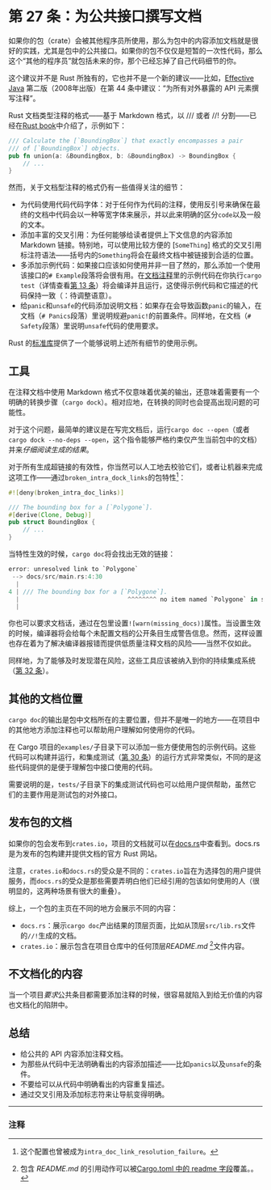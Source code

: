 # 第 27 条：为公共接口撰写文档

如果你的包（crate）会被其他程序员所使用，那么为包中的内容添加文档就是很好的实践，尤其是包中的公共接口。如果你的包不仅仅是短暂的一次性代码，那么这个“其他的程序员”就包括未来的你，那个已经忘掉了自己代码细节的你。

这个建议并不是 Rust 所独有的，它也并不是一个新的建议——比如，[Effective Java] 第二版（2008年出版）在第 44 条中建议：“为所有对外暴露的 API 元素撰写注释”。

Rust 文档类型注释的格式——基于 Markdown 格式，以 /// 或者 //! 分割——已经在[Rust book]中介绍了，示例如下：
```Rust
/// Calculate the [`BoundingBox`] that exactly encompasses a pair
/// of [`BoundingBox`] objects.
pub fn union(a: &BoundingBox, b: &BoundingBox) -> BoundingBox {
    // ...
}
```

然而，关于文档型注释的格式仍有一些值得关注的细节：
* 为代码使用代码代码字体：对于任何作为代码的注释，使用反引号来确保在最终的文档中代码会以一种等宽字体来展示，并以此来明确的区分`code`以及一般的文本。
* 添加丰富的交叉引用：为任何能够给读者提供上下文信息的内容添加 Markdown 链接。特别地，可以使用比较方便的 [`SomeThing`] 格式的交叉引用标注符语法——括号内的`Something`将会在最终文档中被链接到合适的位置。
* 多添加示例代码：如果接口应该如何使用并非一目了然的，那么添加一个使用该接口的`# Example`段落将会很有用。在[文档注释](https://doc.rust-lang.org/rustdoc/write-documentation/documentation-tests.html)里的示例代码在你执行`cargo test`（详情查看[第 13 条]）将会编译并且运行，这使得示例代码和它描述的代码保持一致（：待调整语意）。
* 给`panic`和`unsafe`的代码添加说明文档：如果存在会导致函数`panic`的输入，在文档（`# Panics`段落）里说明规避`panic!`的前置条件。同样地，在文档（`# Safety`段落）里说明`unsafe`代码的使用要求。

Rust 的[标准库]提供了一个能够说明上述所有细节的使用示例。

## 工具
在注释文档中使用 Markdown 格式不仅意味着优美的输出，还意味着需要有一个明确的转换步骤（`cargo dock`）。相对应地，在转换的同时也会提高出现问题的可能性。

对于这个问题，最简单的建议是在写完文档后，运行`cargo doc --open`（或者`cargo dock --no-deps --open`，这个指令能够严格约束仅产生当前包中的文档）并来*仔细阅读生成的结果*。

对于所有生成超链接的有效性，你当然可以人工地去校验它们，或者让机器来完成这项工作——通过`broken_intra_dock_links`的包特性[^1]：
```rust
#![deny(broken_intra_doc_links)]

/// The bounding box for a [`Polygone`].
#[derive(Clone, Debug)]
pub struct BoundingBox {
    // ...
}
```

当特性生效的时候，`cargo doc`将会找出无效的链接：
```rust
error: unresolved link to `Polygone`
 --> docs/src/main.rs:4:30
  |
4 | /// The bounding box for a [`Polygone`].
  |                              ^^^^^^^^ no item named `Polygone` in scope
  |
```

你也可以要求文档话，通过在包里设置`![warn(missing_docs)]`属性。当设置生效的时候，编译器将会给每个未配置文档的公开条目生成警告信息。然而，这样设置也存在着为了解决编译器报错而提供低质量注释文档的风险——当然不仅如此。

同样地，为了能够及时发现潜在风险，这些工具应该被纳入到你的持续集成系统（[第 32 条]）。

## 其他的文档位置
`cargo doc`的输出是包中文档所在的主要位置，但并不是唯一的地方——在项目中的其他地方添加注释也可以帮助用户理解如何使用你的代码。

在 Cargo 项目的`examples/`子目录下可以添加一些方便使用包的示例代码。这些代码可以构建并运行，和集成测试（[第 30 条]）的运行方式非常类似，不同的是这些代码提供的是便于理解包中接口使用的代码。

需要说明的是，`tests/`子目录下的集成测试代码也可以给用户提供帮助，虽然它们的主要作用是测试包的对外接口。

## 发布包的文档
如果你的包会发布到`crates.io`，项目的文档就可以在[docs.rs]中查看到。docs.rs 是为发布的包构建并提供文档的官方 Rust 网站。

注意，`crates.io`和`docs.rs`的受众是不同的：`crates.io`旨在为选择包的用户提供服务，而`docs.rs`的受众是那些需要弄明白他们已经引用的包该如何使用的人（很明显的，这两种场景有很大的重叠）。

综上，一个包的主页在不同的地方会展示不同的内容：
* `docs.rs`：展示`cargo doc`产出结果的顶层页面，比如从顶层`src/lib.rs`文件的`//!`生成的文档。
* `crates.io`：展示包含在项目仓库中的任何顶层*README.md* [^2]文件内容。

## 不文档化的内容
当一个项目*要求*公共条目都需要添加注释的时候，很容易就陷入到给无价值的内容也文档化的陷阱中。


## 总结
* 给公共的 API 内容添加注释文档。
* 为那些从代码中无法明确看出的内容添加描述——比如`panics`以及`unsafe`的条件。
* 不要给可以从代码中明确看出的内容重复描述。
* 通过交叉引用及添加标志符来让导航变得明确。

---

### 注释
[^1]: 这个配置也曾被成为`intra_doc_link_resolution_failure`。
[^2]: 包含 *README.md* 的引用动作可以被[Cargo.toml 中的 readme 字段](https://doc.rust-lang.org/cargo/reference/manifest.html#the-readme-field)覆盖。。


<!-- 参考链接 -->

[Effective Java]: https://www.oreilly.com/library/view/effective-java-2nd/9780137150021/
[Rust book]: https://doc.rust-lang.org/book/ch14-02-publishing-to-crates-io.html#making-useful-documentation-comments
[第 13 条]: https://www.lurklurk.org/effective-rust/testing.html
[标准库]: https://doc.rust-lang.org/std/index.html
[第 32 条]: https://www.lurklurk.org/effective-rust/ci.html
[第 30 条]: https://www.lurklurk.org/effective-rust/testing.html
[docs.rs]: https://docs.rs/
